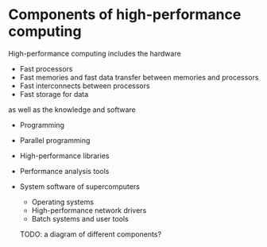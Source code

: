 # Components of high-performance computing

High-performance computing includes the hardware

- Fast processors
- Fast memories and fast data transfer between memories and processors
- Fast interconnects between processors
- Fast storage for data

as well as the knowledge and software

- Programming
- Parallel programming
- High-performance libraries
- Performance analysis tools
- System software of supercomputers
  - Operating systems
  - High-performance network drivers
  - Batch systems and user tools
  
  TODO: a diagram of different components?
